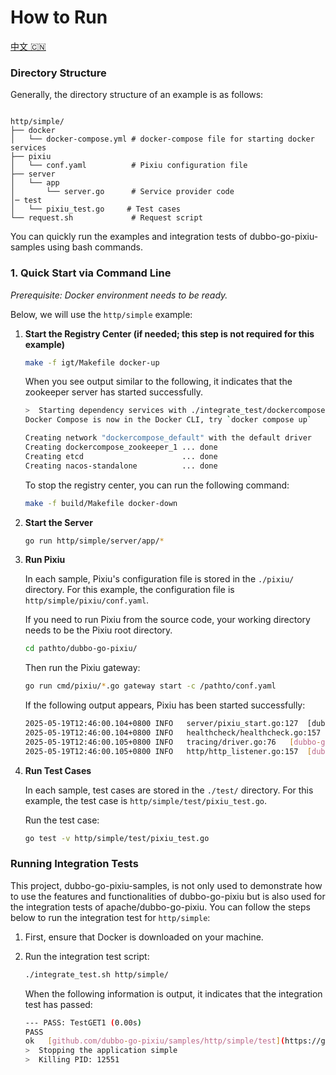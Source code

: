 # How to Run

[中文 🇨🇳](./HOWTO_CN.md)

### Directory Structure

Generally, the directory structure of an example is as follows:

```

http/simple/
├── docker
│   └── docker-compose.yml # docker-compose file for starting docker services
├── pixiu
│   └── conf.yaml          # Pixiu configuration file
├── server
│   └── app
│       └── server.go      # Service provider code
│─ test
│   └── pixiu_test.go     # Test cases
└── request.sh             # Request script

```

You can quickly run the examples and integration tests of dubbo-go-pixiu-samples using bash commands.

### 1. Quick Start via Command Line

*Prerequisite: Docker environment needs to be ready.*

Below, we will use the `http/simple` example:

1.  **Start the Registry Center (if needed; this step is not required for this example)**

    ```bash
    make -f igt/Makefile docker-up
    ```

    When you see output similar to the following, it indicates that the zookeeper server has started successfully.

    ```bash
    >  Starting dependency services with ./integrate_test/dockercompose/docker-compose.yml
    Docker Compose is now in the Docker CLI, try `docker compose up`

    Creating network "dockercompose_default" with the default driver
    Creating dockercompose_zookeeper_1 ... done
    Creating etcd                      ... done
    Creating nacos-standalone          ... done
    ```

    To stop the registry center, you can run the following command:

    ```bash
    make -f build/Makefile docker-down
    ```

2.  **Start the Server**

    ```bash
    go run http/simple/server/app/*
    ```

3.  **Run Pixiu**

    In each sample, Pixiu's configuration file is stored in the ```./pixiu/``` directory. For this example, the configuration file is ```http/simple/pixiu/conf.yaml```.

    If you need to run Pixiu from the source code, your working directory needs to be the Pixiu root directory.

    ```bash
    cd pathto/dubbo-go-pixiu/
    ```

    Then run the Pixiu gateway:

    ```bash
    go run cmd/pixiu/*.go gateway start -c /pathto/conf.yaml
    ```

    If the following output appears, Pixiu has been started successfully:

    ```bash
    2025-05-19T12:46:00.104+0800 INFO   server/pixiu_start.go:127  [dubbopixiu go] start by config : &{StaticResources:{Listeners:[0xc0007b7a20] Clusters:[0xc0007cc5a0] Adapters:[] ShutdownConfig:0xc00067fb30 PprofConf:{Enable:false Address:{SocketAddress:{Address:0.0.0.0 Port:8881 ResolverName: Domains:[] CertsDir:} Name:}}} DynamicResources:<nil> Metric:{Enable:false PrometheusPort:0} Node:<nil> Trace:<nil> Wasm:<nil> Config:<nil> Nacos:<nil> Log:<nil>}
    2025-05-19T12:46:00.104+0800 INFO   healthcheck/healthcheck.go:157 [health check] create a health check session for 127.0.0.1:1314
    2025-05-19T12:46:00.105+0800 INFO   tracing/driver.go:76   [dubbo-go-pixiu] no trace configuration in conf.yaml
    2025-05-19T12:46:00.105+0800 INFO   http/http_listener.go:157  [dubbo-go-server] httpListener start at : 0.0.0.0:8888
    ```

4.  **Run Test Cases**

    In each sample, test cases are stored in the ```./test/``` directory. For this example, the test case is ```http/simple/test/pixiu_test.go```.

    Run the test case:

    ```bash
    go test -v http/simple/test/pixiu_test.go
    ```

### Running Integration Tests

This project, dubbo-go-pixiu-samples, is not only used to demonstrate how to use the features and functionalities of dubbo-go-pixiu but is also used for the integration tests of apache/dubbo-go-pixiu. You can follow the steps below to run the integration test for `http/simple`:

1.  First, ensure that Docker is downloaded on your machine.
2.  Run the integration test script:

    ```bash
    ./integrate_test.sh http/simple/
    ```

    When the following information is output, it indicates that the integration test has passed:

    ```bash
    --- PASS: TestGET1 (0.00s)
    PASS
    ok   [github.com/dubbo-go-pixiu/samples/http/simple/test](https://github.com/dubbo-go-pixiu/samples/http/simple/test) 0.030s
    >  Stopping the application simple
    >  Killing PID: 12551
    ```